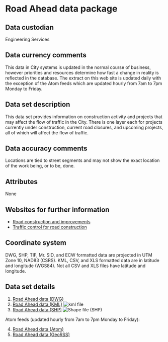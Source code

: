 # Road Ahead data package
## Data custodian
Engineering Services

## Data currency comments
This data in City systems is updated in the normal course of business, however
priorities and resources determine how fast a change in reality is reflected
in the database. The extract on this web site is updated daily with the
exception of the Atom feeds which are updated hourly from 7am to 7pm Monday to
Friday.

##  Data set description
This data set provides information on construction activity and projects that
may affect the flow of traffic in the City. There is one layer each for
projects currently under construction, current road closures, and upcoming
projects, all of which will affect the flow of traffic.

## Data accuracy comments
Locations are tied to street segments and may not show the exact location of
the work being, or to be, done.

## Attributes
None

## Websites for further information
  * [Road construction and improvements](http://vancouver.ca/streets-transportation/roadwork.aspx)
  * [Traffic control for road construction](http://vancouver.ca/streets-transportation/traffic-control-for-road-construction.aspx)

## Coordinate system
DWG, SHP, TIF, Mr. SID, and ECW formatted data are projected in UTM Zone 10,
NAD83 (CSRS). KML, CSV, and XLS formatted data are in latitude and longitude
(WGS84). Not all CSV and XLS files have latitude and longitude.

## Data set details
  1. [Road Ahead data (DWG)](ftp://webftp.vancouver.ca/OpenData/dwg/dwg_road_ahead.zip)
  2. [Road Ahead data (KML)](../download/kml/kml_road_ahead.zip) ![kml file](../images/Icon_kml.gif)
  3. [Road Ahead data (SHP)](ftp://webftp.vancouver.ca/OpenData/shape/shape_road_ahead.zip) ![Shape file \(SHP\)](../images/icon_shape.jpg)

Atom feeds (updated hourly from 7am to 7pm Monday to Friday):

  4. [Road Ahead data (Atom)](http://vanmapp2.vancouver.ca/georss/roadahead_atom.xml)
  5. [Road Ahead data (GeoRSS)](http://vanmapp2.vancouver.ca/georss/roadahead_georss.xml)

